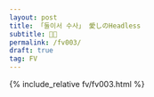 ```yaml
---
layout: post
title: 「둘이서 수사」 愛しのHeadless
subtitle: 🖤💚
permalink: /fv003/
draft: true
tag: FV
---
```


{% include_relative fv/fv003.html %}
